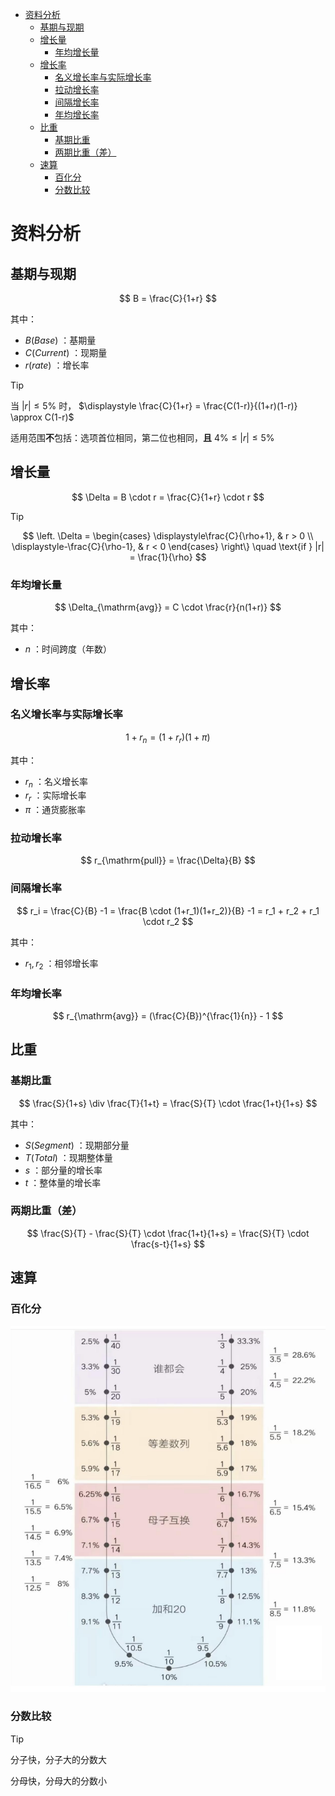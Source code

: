 + [资料分析](#资料分析)
  + [基期与现期](#基期与现期)
  + [增长量](#增长量)
    + [年均增长量](#年均增长量)
  + [增长率](#增长率)
    + [名义增长率与实际增长率](#名义增长率与实际增长率)
    + [拉动增长率](#拉动增长率)
    + [间隔增长率](#间隔增长率)
    + [年均增长率](#年均增长率)
  + [比重](#比重)
    + [基期比重](#基期比重)
    + [两期比重（差）](#两期比重差)
  + [速算](#速算)
    + [百化分](#百化分)
    + [分数比较](#分数比较)

# 资料分析

## 基期与现期

$$
B = \frac{C}{1+r}
$$

其中：

+ $B(Base)$ ：基期量
+ $C(Current)$ ：现期量
+ $r(rate)$ ：增长率

> [!TIP]
> 当 $|r| \leq 5\%$ 时， $\displaystyle \frac{C}{1+r} = \frac{C(1-r)}{(1+r)(1-r)} \approx C(1-r)$
> 
> 适用范围**不**包括：选项首位相同，第二位也相同，**且** $4\% \leq |r| \leq 5\%$

## 增长量

$$
\Delta = B \cdot r = \frac{C}{1+r} \cdot r
$$

> [!TIP]
> $$
> \left.
> \Delta = 
> \begin{cases}
> \displaystyle\frac{C}{\rho+1}, & r > 0 \\
> \displaystyle-\frac{C}{\rho-1}, & r < 0
> \end{cases}
> \right\} \quad \text{if } |r| = \frac{1}{\rho}
> $$



### 年均增长量

$$
\Delta_{\mathrm{avg}} = C \cdot \frac{r}{n(1+r)}
$$

其中：

+ $n$ ：时间跨度（年数）

## 增长率

### 名义增长率与实际增长率

$$
1 + r_n = (1 + r_r)(1 + \pi)
$$

其中：

+ $r_n$ ：名义增长率
+ $r_r$ ：实际增长率
+ $\pi$ ：通货膨胀率

### 拉动增长率

$$
r_{\mathrm{pull}} = \frac{\Delta}{B}
$$

### 间隔增长率

$$
r_i = \frac{C}{B} -1 = \frac{B \cdot (1+r_1)(1+r_2)}{B} -1 = r_1 + r_2 + r_1 \cdot r_2
$$

其中：

+ $r_1, r_2$ ：相邻增长率

### 年均增长率

$$
r_{\mathrm{avg}} = (\frac{C}{B})^{\frac{1}{n}} - 1
$$

## 比重

### 基期比重

$$
\frac{S}{1+s} \div \frac{T}{1+t} = \frac{S}{T} \cdot \frac{1+t}{1+s}
$$

其中：

+ $S(Segment)$ ：现期部分量
+ $T(Total)$ ：现期整体量
+ $s$ ：部分量的增长率
+ $t$ ：整体量的增长率

### 两期比重（差）

$$
\frac{S}{T} - \frac{S}{T} \cdot \frac{1+t}{1+s} = \frac{S}{T} \cdot \frac{s-t}{1+s}
$$

## 速算

### 百化分

![百化分](images/percent2frac.png)

### 分数比较

> [!TIP]
> 分子快，分子大的分数大
> 
> 分母快，分母大的分数小